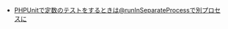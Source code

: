 - [PHPUnitで定数のテストをするときは@runInSeparateProcessで別プロセスに](http://qiita.com/suin/items/cd0a03ccc574382d9f15)
